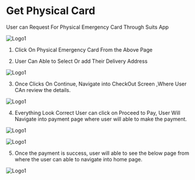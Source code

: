 # Get Physical Card

User can Request For Physical Emergency Card Through Suits App

![Logo1](./images/mobile/ice-contacts/AddICE5.jpg)

1. Click On Physical Emergency Card From the Above Page

2. User Can Able to Select Or add Their Delivery Address

![Logo1](./images/mobile/get-physical-card/physicalCard1.jpg)

3. Once Clicks On Continue, Navigate into CheckOut Screen ,Where User CAn review the details.

![Logo1](./images/mobile/get-physical-card/physicalCard2.jpg)

4. Everything Look Correct User can click on Proceed to Pay, User Will Navigate into payment page where user will able to make the payment.

![Logo1](./images/mobile/get-physical-card/physicalCard3.jpg)

![Logo1](./images/mobile/get-physical-card/physicalCard4.jpg)

5. Once the payment is success, user will able to see the below page from where the user can able to navigate into home page.

![Logo1](./images/mobile/get-physical-card/physicalCard5.jpg)
